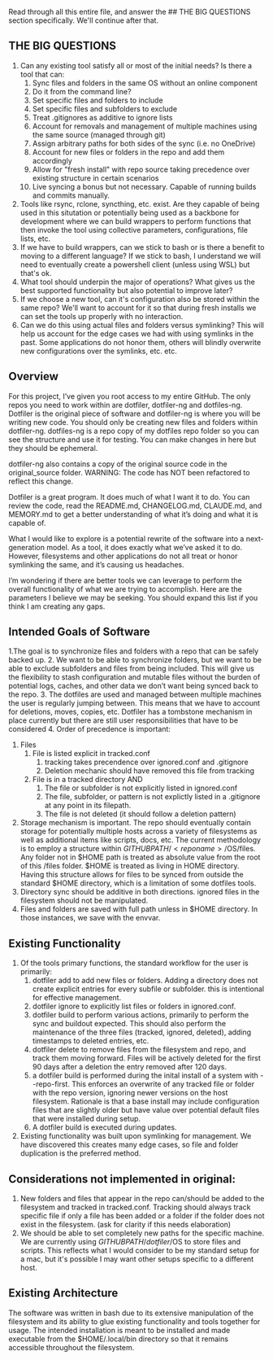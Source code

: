 Read through all this entire file, and answer the ## THE BIG QUESTIONS section specifically. We'll continue after that.

## THE BIG QUESTIONS

1. Can any existing tool satisfy all or most of the initial needs? Is there a tool that can:
   1. Sync files and folders in the same OS without an online component
   2. Do it from the command line?
   3. Set specific files and folders to include
   4. Set specific files and subfolders to exclude
   5. Treat .gitignores as additive to ignore lists
   6. Account for removals and management of multiple machines using the same source (managed through git)
   7. Assign arbitrary paths for both sides of the sync (i.e. no OneDrive)
   8. Account for new files or folders in the repo and add them accordingly
   9. Allow for "fresh install" with repo source taking precedence over existing structure in certain scenarios
   10. Live syncing a bonus but not necessary. Capable of running builds and commits manually.
2.  Tools like rsync, rclone, syncthing, etc. exist. Are they capable of being used in this situtation or potentially being used as a backbone for development where we can build wrappers to perform functions that then invoke the tool using collective parameters, configurations, file lists, etc.
3.  If we have to build wrappers, can we stick to bash or is there a benefit to moving to a different language? If we stick to bash, I understand we will need to eventually create a powershell client (unless using WSL) but that's ok.
4.  What tool should underpin the major of operations? What gives us the best supported functionality but also potential to improve later?
5.  If we choose a new tool, can it's configuration also be stored within the same repo? We'll want to account for it so that during fresh installs we can set the tools up properly with no interaction.
6.  Can we do this using actual files and folders versus symlinking? This will help us account for the edge cases we had with using symlinks in the past. Some applications do not honor them, others will blindly overwrite new configurations over the symlinks, etc. etc.

## Overview
For this project, I’ve given you root access to my entire GitHub. The only repos you need to work within are dotfiler, dotfiler-ng and dotfiles-ng. Dotfiler is the original piece of software and dotfiler-ng is where you will be writing new code. You should only be creating new files and folders within dotfiler-ng. dotfiles-ng is a repo copy of my dotfiles repo folder so you can see the structure and use it for testing. You can make changes in here but they should be ephemeral.

dotfiler-ng also contains a copy of the original source code in the original_source folder. WARNING: The code has NOT been refactored to reflect this change.

Dotfiler is a great program. It does much of what I want it to do. You can review the code, read the README.md, CHANGELOG.md, CLAUDE.md, and MEMORY.md to get a better understanding of what it’s doing and what it is capable of.

What I would like to explore is a potential rewrite of the software into a next-generation model. As a tool, it does exactly what we’ve asked it to do. However, filesystems and other applications do not all treat or honor symlinking the same, and it’s causing us headaches.

I’m wondering if there are better tools we can leverage to perform the overall functionality of what we are trying to accomplish. Here are the parameters I believe we may be seeking. You should expand this list if you think I am creating any gaps.

## Intended Goals of Software
1.The goal is to synchronize files and folders with a repo that can be safely backed up. 
2. We want to be able to synchronize folders, but we want to be able to exclude subfolders and files from being included. This will give us the flexibility to stash configuration and mutable files without the burden of potential logs, caches, and other data we don’t want being synced back to the repo. 
3. The dotfiles are used and managed between multiple machines the user is regularly jumping between. This means that we have to account for deletions, moves, copies, etc. Dotfiler has a tombstone mechanism in place currently but there are still user responsibilities that have to be considered
4. Order of precedence is important:
   1. Files
      1. File is listed explicit in tracked.conf
         1. tracking takes precendence over ignored.conf and .gitignore
         2. Deletion mechanic should have removed this file from tracking
      2. File is in a tracked directory AND
         1. The file or subfolder is not explicitly listed in ignored.conf
         2. The file, subfolder, or pattern is not explictly listed in a .gitignore at any point in its filepath.
         3. The file is not deleted (it should follow a deletion pattern)
5. Storage mechanism is important. The repo should eventually contain storage for potentially multiple hosts across a variety of filesystems as well as additional items like scripts, docs, etc. The current methodology is to employ a structure within $GITHUBPATH/<reponame>/$OS/files. Any folder not in $HOME path is treated as absolute value from the root of this /files folder.  $HOME is treated as living in HOME directory. Having this structure allows for files to be synced from outside the standard $HOME directory, which is a limitation of some dotfiles tools.
6. Directory sync should be additive in both directions. ignored files in the filesystem should not be manipulated.
7. Files and folders are saved with full path unless in $HOME directory. In those instances, we save with the envvar.

## Existing Functionality
1. Of the tools primary functions, the standard workflow for the user is primarily:
   1. dotfiler add to add new files or folders. Adding a directory does not create explicit entries for every subfile or subfolder. this is intentional for effective management.
   2. dotfiler ignore to explicitly list files or folders in ignored.conf.
   3. dotfiler build to perform various actions, primarily to perform the sync and buildout expected. This should also perform the maintenance of the three files (tracked, ignored, deleted), adding timestamps to deleted entries, etc.
   4. dotfiler delete to remove files from the filesystem and repo, and track them moving forward. Files will be actively deleted for the first 90 days after a deletion the entry removed after 120 days.
   5. a dotfiler build is performed during the inital install of a system with --repo-first. This enforces an overwrite of any tracked file or folder with the repo version, ignoring newer versions on the host filesystem. Rationale is that a base install may include configuration files that are slightly older but have value over potential default files that were installed during setup.
   6. A dotfiler build is executed during updates.
2. Existing functionality was built upon symlinking for management. We have discovered this creates many edge cases, so file and folder duplication is the preferred method.

## Considerations not implemented in original:
   1.  New folders and files that appear in the repo can/should be added to the filesystem and tracked in tracked.conf. Tracking should always track specific file if only a file has been added or a folder if the folder does not exist in the filesystem. (ask for clarity if this needs elaboration)
   2.  We should be able to set completely new paths for the specific machine. We are currently using $GITHUBPATH/dotfiler/$OS to store files and scripts. This reflects what I would consider to be my standard setup for a mac, but it's possible I may want other setups specific to a different host.

## Existing Architecture

The software was written in bash due to its extensive manipulation of the filesystem and its ability to glue existing functionality and tools together for usage. The intended installation is meant to be installed and made executable from the $HOME/.local/bin directory so that it remains accessible throughout the filesystem.
